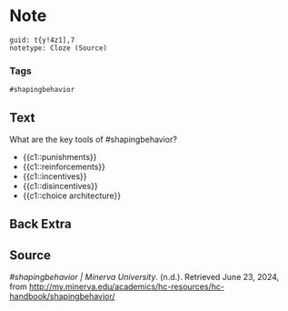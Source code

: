 # Note
```
guid: t{y!4z1],7
notetype: Cloze (Source)
```

### Tags
```
#shapingbehavior
```

## Text
What are the key tools of #shapingbehavior?
<ul><li>{{c1::punishments}}</li><li>{{c1::reinforcements}}</li><li>{{c1::incentives}}</li><li>{{c1::disincentives}}</li><li>{{c1::choice architecture}}</li></ul>

## Back Extra


## Source
<i>#shapingbehavior | Minerva University</i>. (n.d.). Retrieved June 23, 2024, from <a href="http://my.minerva.edu/academics/hc-resources/hc-handbook/shapingbehavior/">http://my.minerva.edu/academics/hc-resources/hc-handbook/shapingbehavior/</a>
